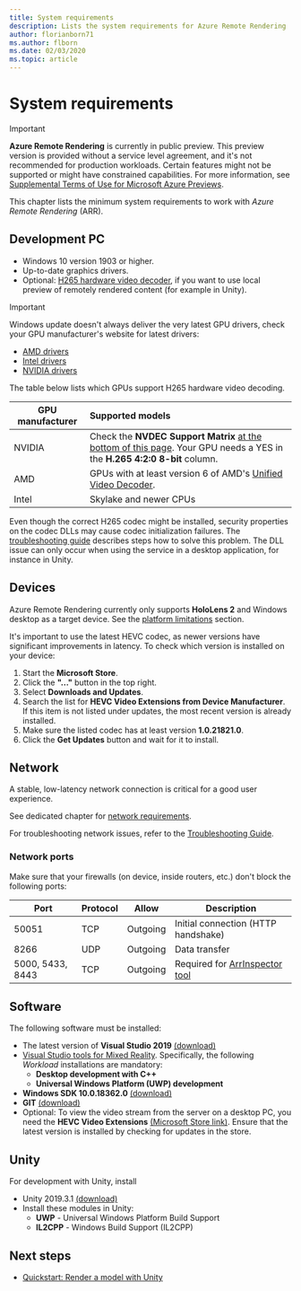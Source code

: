 ```yaml
---
title: System requirements
description: Lists the system requirements for Azure Remote Rendering
author: florianborn71
ms.author: flborn
ms.date: 02/03/2020
ms.topic: article
---
```


# System requirements

> [!IMPORTANT]
> **Azure Remote Rendering** is currently in public preview.
> This preview version is provided without a service level agreement, and it's not recommended for production workloads. Certain features might not be supported or might have constrained capabilities. 
> For more information, see [Supplemental Terms of Use for Microsoft Azure Previews](https://azure.microsoft.com/support/legal/preview-supplemental-terms/).

This chapter lists the minimum system requirements to work with *Azure Remote Rendering* (ARR).

## Development PC

* Windows 10 version 1903 or higher.
* Up-to-date graphics drivers.
* Optional: [H265 hardware video decoder](https://www.microsoft.com/p/hevc-video-extensions/9nmzlz57r3t7), if you want to use local preview of remotely rendered content (for example in Unity).

> [!IMPORTANT]
> Windows update doesn't always deliver the very latest GPU drivers, check your GPU manufacturer's website for latest drivers:
>
> * [AMD drivers](https://www.amd.com/en/support)
> * [Intel drivers](https://www.intel.com/content/www/us/en/support/detect.html)
> * [NVIDIA drivers](https://www.nvidia.com/Download/index.aspx)

The table below lists which GPUs support H265 hardware video decoding.

| GPU manufacturer | Supported models |
|-----------|:-----------|
| NVIDIA | Check the **NVDEC Support Matrix** [at the bottom of this page](https://developer.nvidia.com/video-encode-decode-gpu-support-matrix). Your GPU needs a YES in the **H.265 4:2:0 8-bit** column. |
| AMD | GPUs with at least version 6 of AMD's [Unified Video Decoder](https://en.wikipedia.org/wiki/Unified_Video_Decoder#UVD_6). |
| Intel | Skylake and newer CPUs |

Even though the correct H265 codec might be installed, security properties on the codec DLLs may cause codec initialization failures. The [troubleshooting guide](../resources/troubleshoot.md#h265-codec-not-available) describes steps how to solve this problem. The DLL issue can only occur when using the service in a desktop application, for instance in Unity.

## Devices

Azure Remote Rendering currently only supports **HoloLens 2** and Windows desktop as a target device. See the [platform limitations](../reference/limits.md#platform-limitations) section.

It's important to use the latest HEVC codec, as newer versions have significant improvements in latency. To check which version is installed on your device:

1. Start the **Microsoft Store**.
1. Click the **"..."** button in the top right.
1. Select **Downloads and Updates**.
1. Search the list for **HEVC Video Extensions from Device Manufacturer**. If this item is not listed under updates, the most recent version is already installed.
1. Make sure the listed codec has at least version **1.0.21821.0**.
1. Click the **Get Updates** button and wait for it to install.

## Network

A stable, low-latency network connection is critical for a good user experience.

See dedicated chapter for [network requirements](../reference/network-requirements.md).

For troubleshooting network issues, refer to the [Troubleshooting Guide](../resources/troubleshoot.md#unstable-holograms).

### Network ports

Make sure that your firewalls (on device, inside routers, etc.) don't block the following ports:

| Port              | Protocol | Allow    | Description |
|-------------------|----------|----------|-------------|
| 50051             | TCP      | Outgoing | Initial connection (HTTP handshake) |
| 8266              | UDP      | Outgoing | Data transfer |
| 5000, 5433, 8443  | TCP      | Outgoing | Required for [ArrInspector tool](../resources/tools/arr-inspector.md)|


## Software

The following software must be installed:

* The latest version of **Visual Studio 2019** [(download)](https://visualstudio.microsoft.com/vs/older-downloads/)
* [Visual Studio tools for Mixed Reality](https://docs.microsoft.com/windows/mixed-reality/install-the-tools). Specifically, the following *Workload* installations are mandatory:
  * **Desktop development with C++**
  * **Universal Windows Platform (UWP) development**
* **Windows SDK 10.0.18362.0** [(download)](https://developer.microsoft.com/windows/downloads/windows-10-sdk)
* **GIT** [(download)](https://git-scm.com/downloads)
* Optional: To view the video stream from the server on a desktop PC, you need the **HEVC Video Extensions** [(Microsoft Store link)](https://www.microsoft.com/p/hevc-video-extensions/9nmzlz57r3t7). Ensure that the latest version is installed by checking for updates in the store.

## Unity

For development with Unity, install

* Unity 2019.3.1 [(download)](https://unity3d.com/get-unity/download)
* Install these modules in Unity:
  * **UWP** - Universal Windows Platform Build Support
  * **IL2CPP** - Windows Build Support (IL2CPP)

## Next steps

* [Quickstart: Render a model with Unity](../quickstarts/render-model.md)
